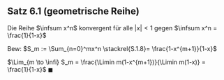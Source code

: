 ## Satz 6.1 (geometrische Reihe)
Die Reihe $\infsum x^n$ konvergent für alle $|x| < 1$ gegen $\infsum x^n = \frac{1}{1-x}$ 

Bew: 
$S_m := \Sum_{n=0}^mx^n \stackrel{S.1.8}= \frac{1-x^{m+1}}{1-x}$ 

$\Lim_{m \to \infi} S_m = \frac{\Limin m(1-x^{m+1})}{\Limin m(1-x)} = \frac{1}{1-x}$ $\blacksquare$ 

